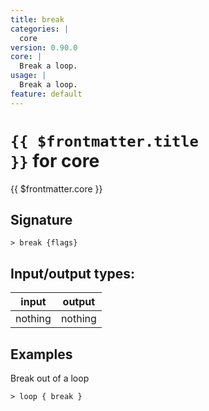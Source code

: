 ```yaml
---
title: break
categories: |
  core
version: 0.90.0
core: |
  Break a loop.
usage: |
  Break a loop.
feature: default
---
```


<!-- This file is automatically generated. Please edit the command in https://github.com/nushell/nushell instead. -->

# <code>{{ $frontmatter.title }}</code> for core

<div class='command-title'>{{ $frontmatter.core }}</div>

## Signature

`> break {flags} `

## Input/output types:

| input   | output  |
| ------- | ------- |
| nothing | nothing |

## Examples

Break out of a loop

```nushell
> loop { break }

```
